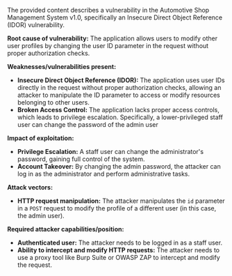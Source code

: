 The provided content describes a vulnerability in the Automotive Shop Management System v1.0, specifically an Insecure Direct Object Reference (IDOR) vulnerability.

**Root cause of vulnerability:** The application allows users to modify other user profiles by changing the user ID parameter in the request without proper authorization checks.

**Weaknesses/vulnerabilities present:**
*   **Insecure Direct Object Reference (IDOR):** The application uses user IDs directly in the request without proper authorization checks, allowing an attacker to manipulate the ID parameter to access or modify resources belonging to other users.
*   **Broken Access Control:** The application lacks proper access controls, which leads to privilege escalation. Specifically, a lower-privileged staff user can change the password of the admin user

**Impact of exploitation:**
*   **Privilege Escalation:** A staff user can change the administrator's password, gaining full control of the system.
*   **Account Takeover:** By changing the admin password, the attacker can log in as the administrator and perform administrative tasks.

**Attack vectors:**
*   **HTTP request manipulation:** The attacker manipulates the `id` parameter in a `POST` request to modify the profile of a different user (in this case, the admin user).

**Required attacker capabilities/position:**
*   **Authenticated user:** The attacker needs to be logged in as a staff user.
*   **Ability to intercept and modify HTTP requests:** The attacker needs to use a proxy tool like Burp Suite or OWASP ZAP to intercept and modify the request.